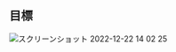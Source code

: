 ## 目標
![スクリーンショット 2022-12-22 14 02 25](https://user-images.githubusercontent.com/77332271/209061177-363362e4-cde5-4ead-830e-b7e888794c84.png)
